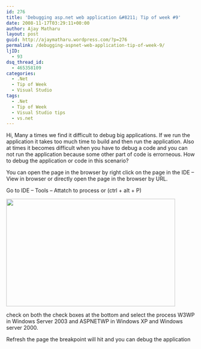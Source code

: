 ```yaml
---
id: 276
title: 'Debugging asp.net web application &#8211; Tip of week #9'
date: 2008-11-17T03:29:11+00:00
author: Ajay Matharu
layout: post
guid: http://ajaymatharu.wordpress.com/?p=276
permalink: /debugging-aspnet-web-application-tip-of-week-9/
ljID:
  - 93
dsq_thread_id:
  - 465358109
categories:
  - .Net
  - Tip of Week
  - Visual Studio
tags:
  - .Net
  - Tip of Week
  - Visual Studio tips
  - vs.net
---
```

Hi, Many a times we find it difficult to debug big applications. If we run the application it takes too much time to build and then run the application. Also at times it becomes difficult when you have to debug a code and you can not run the application because some other part of code is errorneous. How to debug the application or code in this scenario?

You can open the page in the browser by right click on the page in the IDE &#8211; View in browser or directly open the page in the browser by URL.

Go to IDE &#8211; Tools &#8211; Attatch to process or (ctrl + alt + P)

[<img class="aligncenter size-full wp-image-277" title="attach" src="http://ajaymatharu.files.wordpress.com/2008/10/attach.png" alt="" width="450" height="286" />](http://ajaymatharu.files.wordpress.com/2008/10/attach.png)

check on both the check boxes at the bottom and select the process W3WP in Windows Server 2003 and ASPNETWP in Windows XP and Windows server 2000.

Refresh the page the breakpoint will hit and you can debug the application